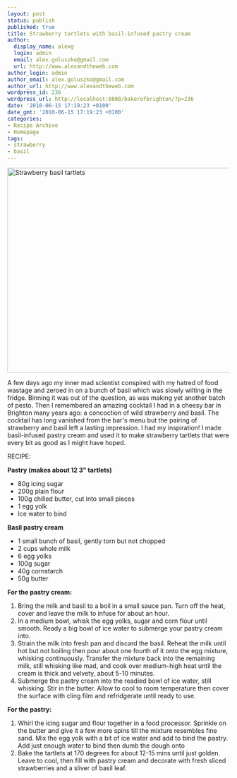 ```yaml
---
layout: post
status: publish
published: true
title: Strawberry tartlets with basil-infused pastry cream
author:
  display_name: alexg
  login: admin
  email: alex.goluszko@gmail.com
  url: http://www.alexandtheweb.com
author_login: admin
author_email: alex.goluszko@gmail.com
author_url: http://www.alexandtheweb.com
wordpress_id: 236
wordpress_url: http://localhost:8000/bakerofbrighton/?p=236
date: '2010-06-15 17:19:23 +0100'
date_gmt: '2010-06-15 17:19:23 +0100'
categories:
- Recipe Archive
- Homepage
tags:
- strawberry
- basil
---
```

<p><a href="http://localhost:8000/bakerofbrighton/wp-content/uploads/2010/06/IMG_2720-copy.jpg"><img class="alignnone size-medium wp-image-241" title="Strawberry basil tartlets" src="http://localhost:8000/bakerofbrighton/wp-content/uploads/2010/06/IMG_2720-copy-620x465.jpg" alt="Strawberry basil tartlets" width="620" height="465" /></a></p>
<p>A few days ago my inner mad scientist conspired with my hatred of food wastage and zeroed in on a bunch of basil which was slowly wilting in the fridge. Binning it was out of the question, as was making yet another batch of pesto. Then I remembered an amazing cocktail I had in a cheesy bar in Brighton many years ago: a concoction of wild strawberry and basil. The cocktail has long vanished from the bar's menu but the pairing of strawberry and basil left a lasting impression. I had my inspiration! I made basil-infused pastry cream and used it to make strawberry tartlets that were every bit as good as I might have hoped.</p>
<p>RECIPE:</p>
<p><strong>Pastry (makes about 12 3" tartlets)</strong></p>
<ul>
<li>80g icing sugar</li>
<li>200g plain flour</li>
<li>100g chilled butter, cut into small pieces</li>
<li>1 egg yolk</li>
<li>Ice water to bind</li>
</ul>
<p><strong>Basil pastry cream</strong></p>
<ul>
<li>1 small bunch of basil, gently torn but not chopped</li>
<li>2 cups whole milk</li>
<li>6 egg yolks</li>
<li>100g sugar</li>
<li>40g cornstarch</li>
<li>50g butter</li>
</ul>
<p><strong>For the pastry cream: </strong></p>
<ol>
<li> Bring the milk and basil to a boil in a small sauce pan. Turn off the heat, cover and leave the milk to infuse for about an hour.</li>
<li> In a medium bowl, whisk the egg yolks, sugar and corn flour until smooth. Ready a big bowl of ice water to submerge your pastry cream into.</li>
<li> Strain the milk into fresh pan and discard the basil. Reheat the milk until hot but not boiling then pour about one fourth of it onto the egg mixture, whisking continuously. Transfer the mixture back into the  remaining milk, still whisking like mad, and cook over medium-high heat until the cream is thick and velvety, about 5-10 minutes.</li>
<li> Submerge the pastry cream into the readied bowl of ice water, still whisking. Stir in the butter. Allow to cool to room temperature then cover the surface with cling film and refridgerate until ready to use.</li>
</ol>
<p><strong>For the pastry:<br />
</strong></p>
<ol>
<li><strong> </strong>Whirl the icing sugar and flour together in a food processor. Sprinkle on the butter and give it a few more spins till the mixture resembles fine sand. Mix the egg yolk with a bit of ice water and add to bind the pastry. Add just enough water to bind then dumb the dough onto</li>
<li> Bake the tartlets at 170 degrees for about 12-15 mins until just golden. Leave to cool, then fill with pastry cream and decorate with fresh sliced strawberries and a sliver of basil leaf.</li>
</ol>
